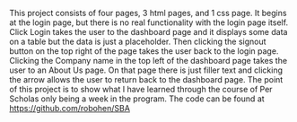 This project consists of four pages, 3 html pages, and 1 css page. It begins at the login page, but there is no real functionality with the login page itself. Click Login takes the user to the dashboard page and it displays some data on a table but the data is just a placeholder. Then clicking the signout button on the top right of the page takes the user back to the login page. Clicking the Company name in the top left of the dashboard page takes the user to an About Us page. On that page there is just filler text and clicking the arrow allows the user to return back to the dashboard page.
The point of this project is to show what I have learned through the course of Per Scholas only being a week in the program.
The code can be found at https://github.com/robohen/SBA
